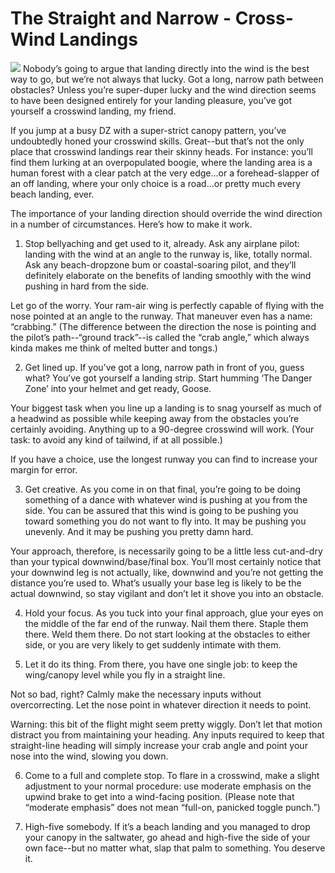 #  The Straight and Narrow - Cross-Wind Landings

![](http://www.dropzone.com/images/safety/8/12658-work-cross-wind-landing.JPG)
Nobody’s going to argue that landing directly into the wind is the best way to go, but we’re not always that lucky. Got a long, narrow path between obstacles? Unless you’re super-duper lucky and the wind direction seems to have been designed entirely for your landing pleasure, you’ve got yourself a crosswind landing, my friend.

If you jump at a busy DZ with a super-strict canopy pattern, you’ve undoubtedly honed your crosswind skills. Great--but that’s not the only place that crosswind landings rear their skinny heads. For instance: you’ll find them lurking at an overpopulated boogie, where the landing area is a human forest with a clear patch at the very edge…or a forehead-slapper of an off landing, where your only choice is a road...or pretty much every beach landing, ever.

The importance of your landing direction should override the wind direction in a number of circumstances. Here’s how to make it work.

1. Stop bellyaching and get used to it, already.
Ask any airplane pilot: landing with the wind at an angle to the runway is, like, totally normal. Ask any beach-dropzone bum or coastal-soaring pilot, and they’ll definitely elaborate on the benefits of landing smoothly with the wind pushing in hard from the side.

Let go of the worry. Your ram-air wing is perfectly capable of flying with the nose pointed at an angle to the runway. That maneuver even has a name: “crabbing.” (The difference between the direction the nose is pointing and the pilot’s path--“ground track”--is called the “crab angle,” which always kinda makes me think of melted butter and tongs.)

2. Get lined up.
If you’ve got a long, narrow path in front of you, guess what? You’ve got yourself a landing strip. Start humming ‘The Danger Zone’ into your helmet and get ready, Goose.

Your biggest task when you line up a landing is to snag yourself as much of a headwind as possible while keeping away from the obstacles you’re certainly avoiding. Anything up to a 90-degree crosswind will work. (Your task: to avoid any kind of tailwind, if at all possible.)

If you have a choice, use the longest runway you can find to increase your margin for error.

3. Get creative.
As you come in on that final, you’re going to be doing something of a dance with whatever wind is pushing at you from the side. You can be assured that this wind is going to be pushing you toward something you do not want to fly into. It may be pushing you unevenly. And it may be pushing you pretty damn hard.

Your approach, therefore, is necessarily going to be a little less cut-and-dry than your typical downwind/base/final box. You’ll most certainly notice that your downwind leg is not actually, like, downwind and you’re not getting the distance you’re used to. What’s usually your base leg is likely to be the actual downwind, so stay vigilant and don’t let it shove you into an obstacle.

4. Hold your focus.
As you tuck into your final approach, glue your eyes on the middle of the far end of the runway. Nail them there. Staple them there. Weld them there. Do not start looking at the obstacles to either side, or you are very likely to get suddenly intimate with them.

5. Let it do its thing.
From there, you have one single job: to keep the wing/canopy level while you fly in a straight line.

Not so bad, right? Calmly make the necessary inputs without overcorrecting. Let the nose point in whatever direction it needs to point.

Warning: this bit of the flight might seem pretty wiggly. Don’t let that motion distract you from maintaining your heading. Any inputs required to keep that straight-line heading will simply increase your crab angle and point your nose into the wind, slowing you down.

6. Come to a full and complete stop.
To flare in a crosswind, make a slight adjustment to your normal procedure: use moderate emphasis on the upwind brake to get into a wind-facing position. (Please note that “moderate emphasis” does not mean “full-on, panicked toggle punch.”)

7. High-five somebody.
If it’s a beach landing and you managed to drop your canopy in the saltwater, go ahead and high-five the side of your own face--but no matter what, slap that palm to something. You deserve it.

